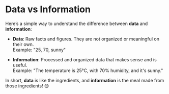 # Data vs Information

Here’s a simple way to understand the difference between **data** and **information**:

- **Data**: Raw facts and figures. They are not organized or meaningful on their own.  
  Example: "25, 70, sunny"  

- **Information**: Processed and organized data that makes sense and is useful.  
  Example: "The temperature is 25°C, with 70% humidity, and it's sunny."

In short, **data** is like the ingredients, and **information** is the meal made from those ingredients! 😊
